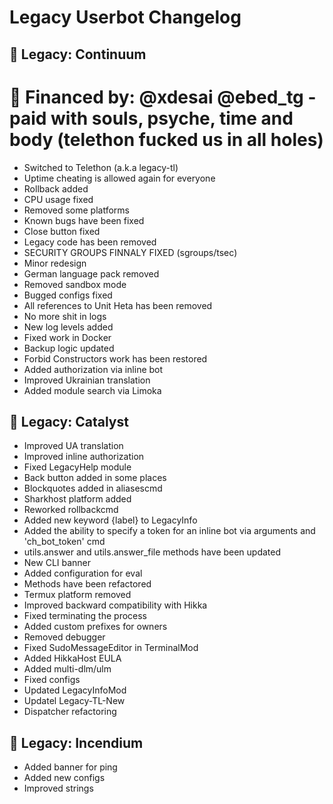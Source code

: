 # Legacy Userbot Changelog
## 🌙 Legacy: Continuum
# 💸 Financed by: @xdesai @ebed_tg - paid with souls, psyche, time and body (telethon fucked us in all holes)

- Switched to Telethon (a.k.a legacy-tl)
- Uptime cheating is allowed again for everyone
- Rollback added
- CPU usage fixed
- Removed some platforms
- Known bugs have been fixed
- Close button fixed
- Legacy code has been removed
- SECURITY GROUPS FINNALY FIXED (sgroups/tsec)
- Minor redesign
- German language pack removed
- Removed sandbox mode
- Bugged configs fixed
- All references to Unit Heta has been removed
- No more shit in logs
- New log levels added
- Fixed work in Docker
- Backup logic updated
- Forbid Constructors work has been restored
- Added authorization via inline bot
- Improved Ukrainian translation
- Added module search via Limoka

## 🌙 Legacy: Catalyst

- Improved UA translation
- Improved inline authorization
- Fixed LegacyHelp module
- Back button added in some places
- Blockquotes added in aliasescmd
- Sharkhost platform added
- Reworked rollbackcmd
- Added new keyword {label} to LegacyInfo
- Added the ability to specify a token for an inline bot via arguments and 'ch_bot_token' cmd
- utils.answer and utils.answer_file methods have been updated
- New CLI banner
- Added configuration for eval
- Methods have been refactored
- Termux platform removed
- Improved backward compatibility with Hikka
- Fixed terminating the process 
- Added custom prefixes for owners
- Removed debugger
- Fixed SudoMessageEditor in TerminalMod
- Added HikkaHost EULA
- Added multi-dlm/ulm
- Fixed configs
- Updated LegacyInfoMod
- Updatel Legacy-TL-New
- Dispatcher refactoring

## 🌙 Legacy: Incendium

- Added banner for ping
- Added new configs
- Improved strings
